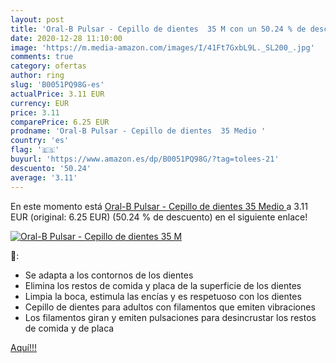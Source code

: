 ```yaml
---
layout: post
title: 'Oral-B Pulsar - Cepillo de dientes  35 M con un 50.24 % de descuento'
date: 2020-12-28 11:10:00
image: 'https://m.media-amazon.com/images/I/41Ft7GxbL9L._SL200_.jpg'
comments: true
category: ofertas
author: ring
slug: 'B0051PQ98G-es'
actualPrice: 3.11 EUR
currency: EUR
price: 3.11
comparePrice: 6.25 EUR
prodname: 'Oral-B Pulsar - Cepillo de dientes  35 Medio '
country: 'es'
flag: '🇪🇸'
buyurl: 'https://www.amazon.es/dp/B0051PQ98G/?tag=tolees-21'
descuento: '50.24'
average: '3.11'
---
```


En este momento está [Oral-B Pulsar - Cepillo de dientes  35 Medio ](https://www.amazon.es/dp/B0051PQ98G/?tag=tolees-21) a 3.11 EUR (original: 6.25 EUR) (50.24 %  de descuento) en el siguiente enlace!

[![Oral-B Pulsar - Cepillo de dientes  35 M](https://m.media-amazon.com/images/I/41Ft7GxbL9L._SL200_.jpg)](https://www.amazon.es/dp/B0051PQ98G/?tag=tolees-21)

🔎:

- Se adapta a los contornos de los dientes
- Elimina los restos de comida y placa de la superficie de los dientes
- Limpia la boca, estimula las encías y es respetuoso con los dientes
- Cepillo de dientes para adultos con filamentos que emiten vibraciones
- Los filamentos giran y emiten pulsaciones para desincrustar los restos de comida y de placa

[Aquí!!!](https://www.amazon.es/dp/B0051PQ98G/?tag=tolees-21)
